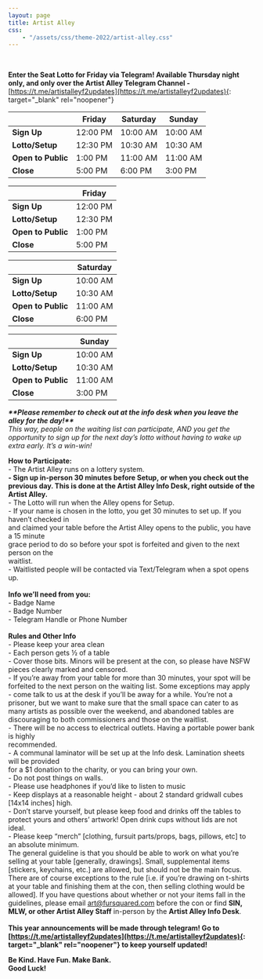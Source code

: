 ```yaml
---
layout: page
title: Artist Alley
css:
    - "/assets/css/theme-2022/artist-alley.css"
---
```


&nbsp;

**Enter the Seat Lotto for Friday via Telegram\! Available Thursday night only, and only over the Artist Alley Telegram Channel -**[https://t.me/artistalleyf2updates](https://t.me/artistalleyf2updates){: target="_blank" rel="noopener"}

| &nbsp; | Friday | Saturday | Sunday |
| --- | --- | --- | --- |
| **Sign Up** | 12:00 PM | 10:00 AM | 10:00 AM |
| **Lotto/Setup** | 12:30 PM | 10:30 AM | 10:30 AM |
| **Open to Public** | 1:00 PM | 11:00 AM | 11:00 AM |
| **Close** | 5:00 PM | 6:00 PM | 3:00 PM |

| &nbsp; | Friday |
| --- | --- |
| **Sign Up** | 12:00 PM |
| **Lotto/Setup** | 12:30 PM |
| **Open to Public** | 1:00 PM |
| **Close** | 5:00 PM |

| &nbsp; | Saturday |
| --- | --- |
| **Sign Up** | 10:00 AM |
| **Lotto/Setup** | 10:30 AM |
| **Open to Public** | 11:00 AM |
| **Close** | 6:00 PM |

| &nbsp; | Sunday |
| --- | --- |
| **Sign Up** | 10:00 AM |
| **Lotto/Setup** | 10:30 AM |
| **Open to Public** | 11:00 AM |
| **Close** | 3:00 PM |

***\*\*Please remember to check out at the info desk when you leave the alley for the day\!\*\***<br>This way, people on the waiting list can participate, AND you get the opportunity to sign up for the next day’s lotto without having to wake up extra early. It’s a win-win\!*

**How to Participate:**<br>\- The Artist Alley runs on a lottery system.<br>**\- Sign up in-person 30 minutes before Setup, or when you check out the previous day. This is done at the Artist Alley Info Desk, right outside of the Artist Alley.**<br>\- The Lotto will run when the Alley opens for Setup.<br>\- If your name is chosen in the lotto, you get 30 minutes to set up. If you haven’t checked in<br>and claimed your table before the Artist Alley opens to the public, you have a 15 minute<br>grace period to do so before your spot is forfeited and given to the next person on the<br>waitlist.<br>\- Waitlisted people will be contacted via Text/Telegram when a spot opens up.<br><br>**Info we’ll need from you:**<br>\- Badge Name<br>\- Badge Number<br>\- Telegram Handle or Phone Number<br><br>**Rules and Other Info**<br>\- Please keep your area clean<br>\- Each person gets ½ of a table<br>\- Cover those bits. Minors will be present at the con, so please have NSFW pieces clearly marked and censored.<br>\- If you’re away from your table for more than 30 minutes, your spot will be forfeited to the next person on the waiting list. Some exceptions may apply - come talk to us at the desk if you’ll be away for a while. You’re not a prisoner, but we want to make sure that the small space can cater to as many artists as possible over the weekend, and abandoned tables are discouraging to both commissioners and those on the waitlist.<br>\- There will be no access to electrical outlets. Having a portable power bank is highly<br>recommended.<br>\- A communal laminator will be set up at the Info desk. Lamination sheets will be provided<br>for a $1 donation to the charity, or you can bring your own.<br>\- Do not post things on walls.<br>\- Please use headphones if you’d like to listen to music<br>\- Keep displays at a reasonable height - about 2 standard gridwall cubes \[14x14 inches\] high.<br>\- Don’t starve yourself, but please keep food and drinks off the tables to protect yours and others’ artwork\! Open drink cups without lids are not ideal.<br>\- Please keep “merch” \[clothing, fursuit parts/props, bags, pillows, etc\] to an absolute minimum.<br>The general guideline is that you should be able to work on what you’re selling at your table \[generally, drawings\]. Small, supplemental items \[stickers, keychains, etc.\] are allowed, but should not be the main focus. There are of course exceptions to the rule \[i.e. if you’re drawing on t-shirts at your table and finishing them at the con, then selling clothing would be allowed\]. If you have questions about whether or not your items fall in the guidelines, please email [art@fursquared.com](mailto:art@fursquared.com) before the con or find **SIN, MLW, or other Artist Alley Staff**&nbsp;in-person by the **Artist Alley Info Desk**.<br><br>**This year announcements will be made through telegram\! Go to [https://t.me/artistalleyf2updates](https://t.me/artistalleyf2updates){: target="_blank" rel="noopener"} to keep yourself updated\!**

**Be Kind. Have Fun. Make Bank.<br>Good Luck\!**
